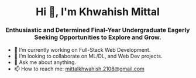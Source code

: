 <h1 align="center">Hi 👋, I'm Khwahish Mittal</h1>
<h3 align="center"> Enthusiastic and Determined Final-Year Undergraduate Eagerly Seeking Opportunities to Explore and Grow.</h3>



- 🔭 I’m currently working on Full-Stack Web Development.
- 👯 I’m looking to collaborate on ML/DL, and Web Dev projects.
- 💬 Ask me about anything.
- 📫 How to reach me: mittalkhwahish.2108@gmail.com

